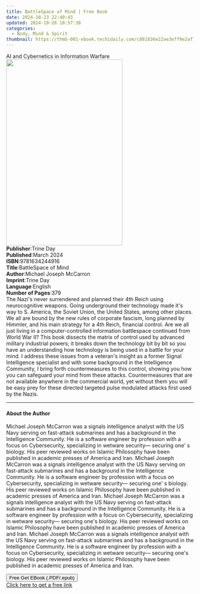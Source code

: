 ```yaml
---
title: BattleSpace of Mind | Free Book
date: 2024-10-23 22:40:43
updated: 2024-10-26 10:57:38
categories:
  - Body, Mind & Spirit
thumbnail: https://thmb-001-ebook.techidaily.com/c881836e22ae3eff9e2af79649024c1e4edff155e14af8716c62d58bcc380c28.jpg
---
```

<main id="book-container">
  <div class="flex flex-col">
    <div class="book-brief flex-1 py-6 px-4 sm:p-6 md:py-10 md:px-8">
      <!-- brief-->
      <div class="book-brief-main">
        AI and Cybernetics in Information Warfare
      </div>
    </div>
    <div
      class="book-meta-info flex-1 grid gap-4 col-start-1 col-end-3 row-start-1 sm:mb-6 sm:grid-cols-4 lg:gap-6 lg:col-start-2 lg:row-end-6 lg:row-span-6 lg:mb-0"
    >
      <div
        class="book-meta-info-left place-content-center mt-4 p-4 text-sm leading-6 col-start-2 col-span-2 dark:text-slate-400"
      >
        <img
          class="w-full h-500 object-cover rounded-lg sm:h-255 sm:col-span-2 lg:col-span-full"
          src="https://img-001-ebook.techidaily.com/2886a23f8ed125cabd8b18aee58f5368c81dfcb1e0aa2ac2169fdfcf6488e173.jpg"
          alt=""
          width="312"
          height="500"
        />
      </div>
      <div
        class="book-meta-info-right mt-2 col-start-1 row-start-2 col-span-3 self-center"
      >
        <!-- meta data  -->
        <div class="flex flex-col px-4 md:px-8">
          <div class="flex-1">
            <strong>Publisher</strong>:<span class="px-2">Trine Day</span>
          </div>
          <div class="flex-1">
            <strong>Published</strong>:<span class="px-2">March 2024</span>
          </div>
          <div class="flex-1">
            <strong>ISBN</strong>:<span class="px-2">9781634244916</span>
          </div>
          <div class="flex-1">
            <strong>Title</strong>:<span class="px-2">BattleSpace of Mind</span>
          </div>
          <div class="flex-1">
            <strong>Author</strong>:<span class="px-2"
              >Michael Joseph McCarron</span
            >
          </div>
          <div class="flex-1">
            <strong>Imprint</strong>:<span class="px-2">Trine Day</span>
          </div>
          <div class="flex-1">
            <strong>Language</strong>:<span class="px-2">English</span>
          </div>
          <div class="flex-1">
            <strong>Number of Pages</strong>:<span class="px-2">379</span>
          </div>
        </div>
      </div>
    </div>
    <div class="book-description flex-1 py-6 px-4 sm:p-6 md:py-10 md:px-8">
      <div class="book-description-main">
        <div accordion-content="" id="description">
          The Nazi's never surrendered and planned their 4th Reich using
          neurocognitive weapons. Going underground their technology made it's
          way to S. America, the Soviet Union, the United States, among other
          places. We all are bound by the new rules of corporate fascism, long
          planned by Himmler, and his main strategy for a 4th Reich, financial
          control. Are we all just living in a computer-controlled information
          battlespace continued from World War II? This book dissects the matrix
          of control used by advanced military industrial powers; it breaks down
          the technology bit by bit so you have an understanding how technology
          is being used in a battle for your mind. I address these issues from a
          veteran's insight as a former Signal Intelligence specialist and with
          some background in the Intelligence Community, I bring forth
          countermeasures to this control, showing you how you can safeguard
          your mind from these attacks. Countermeasures that are not available
          anywhere in the commercial world, yet without them you will be easy
          prey for these directed targeted pulse modulated attacks first used by
          the Nazis.
        </div>
      </div>
    </div>
    <div class="book-excerpts flex-1 py-6 px-4 sm:p-6 md:py-10 md:px-8">
      <!-- excerpts-->
      <div class="book-excerpts-main">
        <hr />
        <h4 class="placeholder placeholder-heading">
          <span>About the Author</span>
        </h4>
        <p>
          Michael Joseph McCarron was a signals intelligence analyst with the US
          Navy serving on fast-attack submarines and has a background in the
          Intelligence Community. He is a software engineer by profession with a
          focus on Cybersecurity, specializing in wetware security— securing
          one' s biology. His peer reviewed works on Islamic Philosophy have
          been published in academic presses of America and Iran. Michael Joseph
          McCarron was a signals intelligence analyst with the US Navy serving
          on fast-attack submarines and has a background in the Intelligence
          Community. He is a software engineer by profession with a focus on
          Cybersecurity, specializing in wetware security— securing one' s
          biology. His peer reviewed works on Islamic Philosophy have been
          published in academic presses of America and Iran. Michael Joseph
          McCarron was a signals intelligence analyst with the US Navy serving
          on fast-attack submarines and has a background in the Intelligence
          Community. He is a software engineer by profession with a focus on
          Cybersecurity, specializing in wetware security— securing one's
          biology. His peer reviewed works on Islamic Philosophy have been
          published in academic presses of America and Iran. Michael Joseph
          McCarron was a signals intelligence analyst with the US Navy serving
          on fast-attack submarines and has a background in the Intelligence
          Community. He is a software engineer by profession with a focus on
          Cybersecurity, specializing in wetware security— securing one's
          biology. His peer reviewed works on Islamic Philosophy have been
          published in academic presses of America and Iran.
        </p>
      </div>
    </div>
    <div
      class="book-about-author flex-1 py-6 px-4 sm:p-6 md:py-10 md:px-8"
    ></div>
    <div class="book-free-get flex-1 py-6 px-4 sm:p-6 md:py-10 md:px-8">
      <button
        id="btn-free-get"
        class="bg-blue-500 hover:bg-blue-700 text-white font-bold py-2 px-4 rounded"
      >
        Free Get EBook (.PDF/.epub)
      </button>
      <div id="countdown-display" class="px-2 text-lg mt-2"></div>
      <a
        id="free-link"
        class="hidden bg-blue-500 hover:bg-blue-700 text-white font-bold py-2 px-4 rounded"
        href="https://www.ebooks.com/en-us/book/211264707/battlespace-of-mind/michael-joseph-mccarron/"
        target="_blank"
        >Click here to get a free link</a
      >
    </div>
    <script>
      let countdownTime = 0;
      let countdownInterval = null;
      document
        .getElementById('btn-free-get')
        .addEventListener('click', startCountdown);
      function startCountdown() {
        countdownTime = new Date().getTime() + 60000 * 3;
        countdownInterval = setInterval(updateCountdown, 1000);
        document.getElementById('btn-free-get').disabled = true;
        document
          .getElementById('btn-free-get')
          .classList.add('bg-gray-500', 'cursor-not-allowed');
      }
      function updateCountdown() {
        let currentTime = new Date().getTime();
        let timeLeft = countdownTime - currentTime;
        let secondsLeft = Math.floor(timeLeft / 1000);
        document.getElementById('countdown-display').innerHTML =
          `Remaining time: ${secondsLeft} seconds.`;
        if (secondsLeft <= 0) {
          clearInterval(countdownInterval);
          document.getElementById('btn-free-get').classList.add('hidden');
          document.getElementById('free-link').classList.remove('hidden');
          document.getElementById('countdown-display').innerHTML = '';
        }
      }
    </script>
  </div>
</main>
